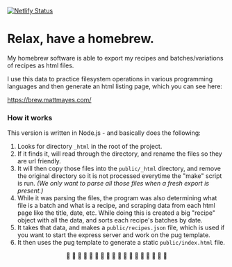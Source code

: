 [![Netlify Status](https://api.netlify.com/api/v1/badges/7be85a23-6482-488f-881e-373009a9a12e/deploy-status)](https://app.netlify.com/sites/priceless-feynman-0924dc/deploys)

# Relax, have a homebrew.

My homebrew software is able to export my recipes and batches/variations of recipes as html files.

I use this data to practice filesystem operations in various programming languages and then generate an html listing page, which you can see here:

https://brew.mattmayes.com/

### How it works

This version is written in Node.js - and basically does the following:

1. Looks for directory `_html` in the root of the project.
2. If it finds it, will read through the directory, and rename the files so they are url friendly.
3. It will then copy those files into the `public/_html` directory, and remove the original directory so it is not processed everytime the "make" script is run. _(We only want to parse all those files when a fresh export is present.)_
4. While it was parsing the files, the program was also determining what file is a batch and what is a recipe, and scraping data from each html page like the title, date, etc. While doing this is created a big "recipe" object with all the data, and sorts each recipe's batches by date.
5. It takes that data, and makes a `public/recipes.json` file, which is used if you want to start the express server and work on the pug template.
6. It then uses the pug template to generate a static `public/index.html` file.

<p style="text-align: center;">🍻 🍻 🍻 🍻 🍻 🍻 🍻 🍻 🍻 🍻 🍻 🍻 🍻 🍻 🍻 🍻 🍻 🍻</p>
